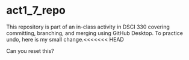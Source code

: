 # act1_7_repo
 
This repository is part of an in-class activity in DSCI 330 covering committing,
branching, and merging using GitHub Desktop.
To practice undo, here is my small change.<<<<<<< HEAD

Can you reset this?